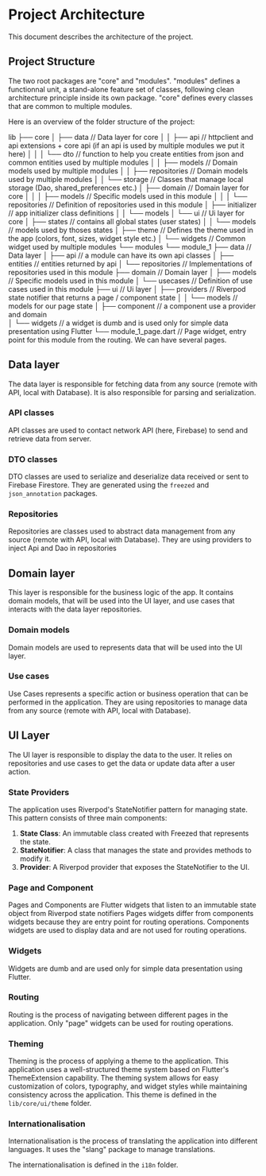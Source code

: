 
# Project Architecture

This document describes the architecture of the project.

## Project Structure

The two root packages are "core" and "modules".
"modules" defines a functionnal unit, a stand-alone feature set of classes, following clean architecture principle inside its own package.
"core" defines every classes that are common to multiple modules.

Here is an overview of the folder structure of the project:

lib
├── core
│   ├── data // Data layer for core
│   │   ├── api // httpclient and api extensions + core api (if an api is used by multiple modules we put it here)
│   │   │   └── dto // function to help you create entities from json and common entities used by multiple modules
│   │   ├── models // Domain models used by multiple modules
│   │   ├── repositories // Domain models used by multiple modules
│   │   └── storage // Classes that manage local storage (Dao, shared_preferences etc.)
│   ├── domain // Domain layer for core
│   │   │   ├── models // Specific models used in this module
│   │   │   └── repositories // Definition of repositories used in this module
│   ├── initializer // app initializer class definitions 
│   │   └── models
│   └── ui // Ui layer for core
│       ├── states // contains all global states (user states)
│       │   └── models // models used by thoses states
│       ├── theme // Defines the theme used in the app (colors, font, sizes, widget style etc.)
│       └── widgets // Common widget used by multiple modules
└── modules
    └── module_1
        ├── data // Data layer
        │   ├── api // a module can have its own api classes
        │   ├── entities // entities returned by api
        │   └── repositories // Implementations of repositories used in this module
        ├── domain // Domain layer
        │   ├── models // Specific models used in this module
        │   └── usecases // Definition of use cases used in this module
        ├── ui // Ui layer
        │   ├── providers // Riverpod state notifier that returns a page / component state
        │   │   └── models // models for our page state
        │   ├── component // a component use a provider and domain  
        │   └── widgets // a widget is dumb and is used only for simple data presentation using Flutter
        └── module_1_page.dart // Page widget, entry point for this module from the routing. We can have several pages.



## Data layer

The data layer is responsible for fetching data from any source (remote with API, local with Database). 
It is also responsible for parsing and serialization.

### API classes

API classes are used to contact network API (here, Firebase) to send and retrieve data from server.

### DTO classes

DTO classes are used to serialize and deserialize data received or sent to Firebase Firestore.
They are generated using the `freezed` and `json_annotation` packages.

### Repositories

Repositories are classes used to abstract data management from any source (remote with API, local with Database).
They are using providers to inject Api and Dao in repositories 



## Domain layer

This layer is responsible for the business logic of the app.
It contains domain models, that will be used into the UI layer, and use cases that interacts with the data layer repositories.

### Domain models

Domain models are used to represents data that will be used into the UI layer.

### Use cases

Use Cases represents a specific action or business operation that can be performed in the application.
They are using repositories to manage data from any source (remote with API, local with Database).


## UI Layer

The UI layer is responsible to display the data to the user.
It relies on repositories and use cases to get the data or update data after a user action.

### State Providers

The application uses Riverpod's StateNotifier pattern for managing state. This pattern consists of three main components:

1. **State Class**: An immutable class created with Freezed that represents the state.
2. **StateNotifier**: A class that manages the state and provides methods to modify it.
3. **Provider**: A Riverpod provider that exposes the StateNotifier to the UI.

### Page and Component

Pages and Components are Flutter widgets that listen to an immutable state object from Riverpod state notifiers
Pages widgets differ from components widgets because they are entry point for routing operations. 
Components widgets are used to display data and are not used for routing operations.

### Widgets

Widgets are dumb and are used only for simple data presentation using Flutter.

### Routing

Routing is the process of navigating between different pages in the application.
Only "page" widgets can be used for routing operations.

### Theming

Theming is the process of applying a theme to the application.
This application uses a well-structured theme system based on Flutter's ThemeExtension capability. 
The theming system allows for easy customization of colors, typography, and widget styles while maintaining consistency across the application.
This theme is defined in the `lib/core/ui/theme` folder.

### Internationalisation

Internationalisation is the process of translating the application into different languages.
It uses the "slang" package to manage translations.

The internationalisation is defined in the `i18n` folder.








